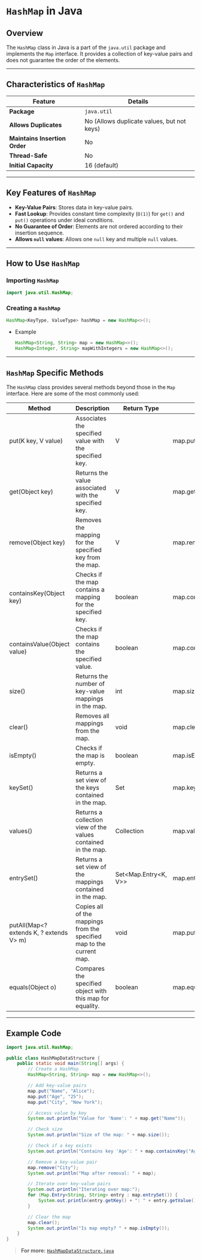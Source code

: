 # `HashMap` in Java

## Overview

The `HashMap` class in Java is a part of the `java.util` package and implements the `Map` interface. It provides a collection of key-value pairs and does not guarantee the order of the elements.

---

## Characteristics of `HashMap`

| **Feature**              | **Details**                                   |
|---------------------------|-----------------------------------------------|
| **Package**               | `java.util`                                  |
| **Allows Duplicates**     | No (Allows duplicate values, but not keys)    |
| **Maintains Insertion Order** | No                                        |
| **Thread-Safe**           | No                                           |
| **Initial Capacity**      | 16 (default)                                 |

---

## Key Features of `HashMap`

- **Key-Value Pairs**: Stores data in key-value pairs.
- **Fast Lookup**: Provides constant time complexity (`O(1)`) for `get()` and `put()` operations under ideal conditions.
- **No Guarantee of Order**: Elements are not ordered according to their insertion sequence.
- **Allows `null` values**: Allows one `null` key and multiple `null` values.

---

## How to Use `HashMap`

### Importing `HashMap`

```java
import java.util.HashMap;
```

### Creating a `HashMap`

```java
HashMap<KeyType, ValueType> hashMap = new HashMap<>();
```

- Example
    ```java
    HashMap<String, String> map = new HashMap<>();
    HashMap<Integer, String> mapWithIntegers = new HashMap<>();
    ```

---

## `HashMap` Specific Methods
The `HashMap` class provides several methods beyond those in the `Map` interface. Here are some of the most commonly used:

| Method                                                      | Description                                                                  | Return Type                           | Example                                      |
|-------------------------------------------------------------|------------------------------------------------------------------------------|---------------------------------------|----------------------------------------------|
| put(K key, V value)                                          | Associates the specified value with the specified key.                        | V                                     | map.put("Name", "Alice");                    |
| get(Object key)                                              | Returns the value associated with the specified key.                          | V                                     | map.get("Name");                            |
| remove(Object key)                                           | Removes the mapping for the specified key from the map.                       | V                                     | map.remove("Name");                         |
| containsKey(Object key)                                      | Checks if the map contains a mapping for the specified key.                  | boolean                               | map.containsKey("Name");                    |
| containsValue(Object value)                                  | Checks if the map contains the specified value.                               | boolean                               | map.containsValue("Alice");                 |
| size()                                                       | Returns the number of key-value mappings in the map.                          | int                                   | map.size();                                 |
| clear()                                                      | Removes all mappings from the map.                                           | void                                  | map.clear();                                |
| isEmpty()                                                    | Checks if the map is empty.                                                  | boolean                               | map.isEmpty();                              |
| keySet()                                                     | Returns a set view of the keys contained in the map.                         | Set<K>                                | map.keySet();                               |
| values()                                                     | Returns a collection view of the values contained in the map.                | Collection<V>                         | map.values();                               |
| entrySet()                                                   | Returns a set view of the mappings contained in the map.                     | Set<Map.Entry<K, V>>                  | map.entrySet();                             |
| putAll(Map<? extends K, ? extends V> m)                      | Copies all of the mappings from the specified map to the current map.        | void                                  | map.putAll(anotherMap);                     |
| equals(Object o)                                             | Compares the specified object with this map for equality.                    | boolean                               | map.equals(otherMap);                       |

---

## Example Code


```java
import java.util.HashMap;

public class HashMapDataStructure {
    public static void main(String[] args) {
        // Create a HashMap
        HashMap<String, String> map = new HashMap<>();

        // Add key-value pairs
        map.put("Name", "Alice");
        map.put("Age", "25");
        map.put("City", "New York");

        // Access value by key
        System.out.println("Value for 'Name': " + map.get("Name"));

        // Check size
        System.out.println("Size of the map: " + map.size());

        // Check if a key exists
        System.out.println("Contains key 'Age': " + map.containsKey("Age"));

        // Remove a key-value pair
        map.remove("City");
        System.out.println("Map after removal: " + map);

        // Iterate over key-value pairs
        System.out.println("Iterating over map:");
        for (Map.Entry<String, String> entry : map.entrySet()) {
            System.out.println(entry.getKey() + ": " + entry.getValue());
        }

        // Clear the map
        map.clear();
        System.out.println("Is map empty? " + map.isEmpty());
    }
}
```

> **For more:** [`HashMapDataStructure.java`](./HashMapDataStructure.java)
